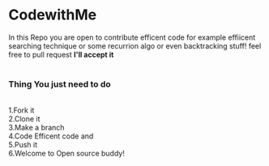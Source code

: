 # CodewithMe
In this Repo you are open to contribute efficent code for example effiicent searching technique or some recurrion algo or even backtracking stuff!  feel free to pull request <b>I'll accept it</b>
<br>
<br>
<b><h3>Thing You just need to do</h3></b>
<br>
1.Fork it
<br>
2.Clone it
<br>
3.Make a branch
<br>
4.Code Efficent code and<br>
5.Push it
<br>
6.Welcome to Open source buddy!
